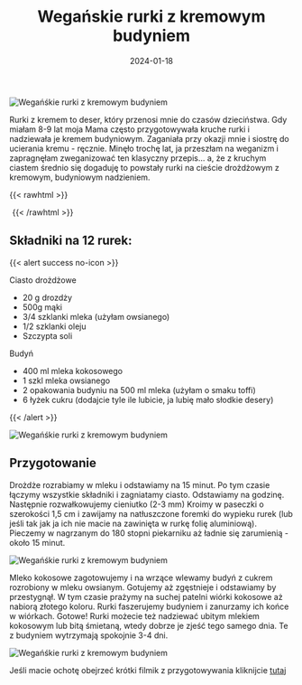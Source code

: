 ﻿---
title: "Wegańskie rurki z kremowym budyniem"
date: 2024-01-18
categories:
- desery
tags:
- rurki
- wegańskie
- drodżowe
thumbnailImagePosition: "top"
---
![Wegańśkie rurki z kremowym budyniem](/img/Weganskie-rurki-z-kremowym-budyniem/Weganskie-rurki-z-kremowym-budyniem-1.jpg)

Rurki z kremem to deser, który przenosi mnie do czasów dzieciństwa. Gdy miałam 8-9 lat moja Mama często przygotowywała kruche rurki i nadziewała je kremem budyniowym. Zaganiała przy okazji mnie i siostrę do ucierania kremu - ręcznie. Minęło trochę lat, ja przeszłam na weganizm i zapragnęłam zweganizować ten klasyczny przepis... a, że z kruchym ciastem średnio się dogaduję to powstały rurki na cieście drożdżowym z kremowym, budyniowym nadzieniem. 

<!--more-->

{{< rawhtml >}}
<div id="ceneoaffcontainer624479"></div><a id="ceneoaff-logo" title="Ceneo.pl" href="https://www.ceneo.pl/#pid=26977&crid=624479&cid=46110" rel="nofollow"><img style="border:0;width:1px;height:1px;" src="//image.ceneostatic.pl/data/custom_images/4917/custom_image.png" alt="Ceneo.pl" /></a><script type="text/javascript" charset="utf-8">	if (typeof CeneoAPOptions == "undefined" || CeneoAPOptions == null)	{	var CeneoAPOptions = new Array(); 	stamp = parseInt(new Date().getTime()/86400, 10);	var script = document.createElement("script");	script.setAttribute("type", "text/javascript");	script.setAttribute("src", "//partnerzyapi.ceneo.pl/External/ap.js?"+stamp);	script.setAttribute("charset", "utf-8");	var head = document.getElementsByTagName("head")[0];	head.appendChild(script);	}	CeneoAPOptions[CeneoAPOptions.length] =	{		ad_creation: 624479,		ad_channel: 46110,		ad_partner: 26977,		ad_type: 1,		ad_content: '1767,3528,4496',		ad_format: 1,		ad_newpage: true,		ad_basket: false,		ad_container: 'ceneoaffcontainer624479',		ad_formatTypeId: 1,		ad_contextual: false, 		ad_recommended: false, 		ad_showRank: false 	};</script>
{{< /rawhtml >}}

## Składniki na 12 rurek:
{{< alert success no-icon >}}

Ciasto drożdżowe
- 20 g drozdży
- 500g mąki
- 3/4 szklanki mleka (użyłam owsianego)
- 1/2 szklanki oleju
- Szczypta soli


Budyń
- 400 ml mleka kokosowego
- 1 szkl mleka owsianego
- 2 opakowania budyniu na 500 ml mleka (użyłam o smaku toffi)
- 6 łyżek cukru (dodajcie tyle ile lubicie, ja lubię mało słodkie desery)

{{< /alert >}}

![Wegańśkie rurki z kremowym budyniem](/img/Weganskie-rurki-z-kremowym-budyniem/Weganskie-rurki-z-kremowym-budyniem-3.jpg)

## Przygotowanie
Drożdże rozrabiamy w mleku i odstawiamy na 15 minut. Po tym czasie łączymy wszystkie składniki i zagniatamy ciasto. Odstawiamy na godzinę. Następnie rozwałkowujemy cieniutko (2-3 mm)
Kroimy w paseczki o szerokości 1,5 cm i zawijamy na natłuszczone foremki do wypieku rurek (lub jeśli tak jak ja ich nie macie na zawinięta w rurkę folię aluminiową). Pieczemy w nagrzanym do 180 stopni piekarniku aż ładnie się zarumienią - około 15 minut.

![Wegańśkie rurki z kremowym budyniem](/img/Weganskie-rurki-z-kremowym-budyniem/Weganskie-rurki-z-kremowym-budyniem-4.jpg)

Mleko kokosowe zagotowujemy i na wrzące wlewamy budyń z cukrem rozrobiony w mleku owsianym. Gotujemy aż zgęstnieje i odstawiamy by przestygnął.
W tym czasie prażymy na suchej patelni wiórki kokosowe aż nabiorą złotego koloru.
Rurki faszerujemy budyniem i zanurzamy ich końce w wiórkach. Gotowe!
Rurki możecie też nadziewać ubitym mlekiem kokosowym lub bitą śmietaną, wtedy dobrze je zjeść tego samego dnia. Te z budyniem wytrzymają spokojnie 3-4 dni.

![Wegańśkie rurki z kremowym budyniem](/img/Weganskie-rurki-z-kremowym-budyniem/Weganskie-rurki-z-kremowym-budyniem-2.jpg)

Jeśli macie ochotę obejrzeć krótki filmik z przygotowywania kliknijcie [tutaj](https://www.instagram.com/reel/C1y3DHxIU-2/?utm_source=ig_web_copy_link&igsh=MzRlODBiNWFlZA==)
